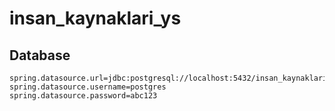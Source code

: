 # insan_kaynaklari_ys

## Database
```
spring.datasource.url=jdbc:postgresql://localhost:5432/insan_kaynaklari_ys
spring.datasource.username=postgres
spring.datasource.password=abc123
```
